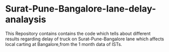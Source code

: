 # Surat-Pune-Bangalore-lane-delay-analaysis
This Repository contains contains the code which tells about different results regarding delay of truck on Surat-Pune-Bangalore lane which affects local carting at Bangalore,from the 1 month data of ISTs.
